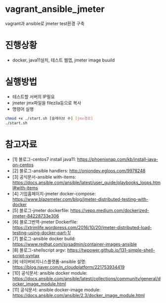 # vagrant_ansible_jmeter
vagrant과 ansible로 jmeter test환경 구축


# 진행상황
* docker, java11설치, 테스트 웹앱, jmeter image buuild

# 실행방법
* 테스트할 서버의 IP필요
* jmeter jmx파일을 filezila등으로 복사
* 명령어 실행
```sh
chmod +x ./start.sh [슬레이브 수] [jmx경로]
./start.sh
```

# 참고자료
* [1] 블로그-centos7 install java11: https://phoenixnap.com/kb/install-java-on-centos
* [2] 블로그-ansible handlers: http://oniondev.egloos.com/9978248
* [3] 공식문서-ansible with-items: https://docs.ansible.com/ansible/latest/user_guide/playbooks_loops.html#with-items
* [4] 기업홈페이지-jmeter docker-compose: https://www.blazemeter.com/blog/jmeter-distributed-testing-with-docker
* [5] 블로그-jmeter dockerfile: https://vepo.medium.com/dockerized-jmeter-84228733e306
* [6] 블로그번역-jmeter Dockerfile:  https://xtrimlife.wordpress.com/2016/10/20/jmeter-distributed-load-testing-using-docker-part-1/
* [7] 블로그-ansible docker build: https://www.redhat.com/sysadmin/container-images-ansible
* [8] 블로그-shellscript argv: https://twpower.github.io/131-simple-shell-script-syntax
* [9] 네이버비지니스플랫폼-ansible 설명: https://blog.naver.com/n_cloudplatform/221753934419
* [10] 공식문서: ansible docker module: https://docs.ansible.com/ansible/latest/collections/community/general/docker_image_module.html
* [11] 공식문서: ansible docker-image module: https://docs.ansible.com/ansible/2.3/docker_image_module.html